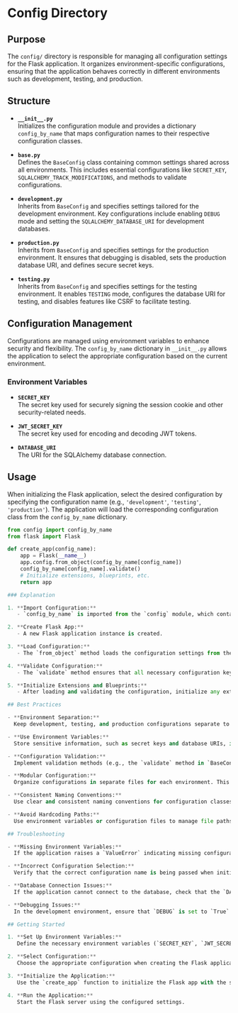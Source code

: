 # Config Directory

## Purpose

The `config/` directory is responsible for managing all configuration settings for the Flask application. It organizes environment-specific configurations, ensuring that the application behaves correctly in different environments such as development, testing, and production.

## Structure

- **`__init__.py`**  
  Initializes the configuration module and provides a dictionary `config_by_name` that maps configuration names to their respective configuration classes.

- **`base.py`**  
  Defines the `BaseConfig` class containing common settings shared across all environments. This includes essential configurations like `SECRET_KEY`, `SQLALCHEMY_TRACK_MODIFICATIONS`, and methods to validate configurations.

- **`development.py`**  
  Inherits from `BaseConfig` and specifies settings tailored for the development environment. Key configurations include enabling `DEBUG` mode and setting the `SQLALCHEMY_DATABASE_URI` for development databases.

- **`production.py`**  
  Inherits from `BaseConfig` and specifies settings for the production environment. It ensures that debugging is disabled, sets the production database URI, and defines secure secret keys.

- **`testing.py`**  
  Inherits from `BaseConfig` and specifies settings for the testing environment. It enables `TESTING` mode, configures the database URI for testing, and disables features like CSRF to facilitate testing.

## Configuration Management

Configurations are managed using environment variables to enhance security and flexibility. The `config_by_name` dictionary in `__init__.py` allows the application to select the appropriate configuration based on the current environment.

### Environment Variables

- **`SECRET_KEY`**  
  The secret key used for securely signing the session cookie and other security-related needs.

- **`JWT_SECRET_KEY`**  
  The secret key used for encoding and decoding JWT tokens.

- **`DATABASE_URI`**  
  The URI for the SQLAlchemy database connection.

## Usage

When initializing the Flask application, select the desired configuration by specifying the configuration name (e.g., `'development'`, `'testing'`, `'production'`). The application will load the corresponding configuration class from the `config_by_name` dictionary.

```python
from config import config_by_name
from flask import Flask

def create_app(config_name):
    app = Flask(__name__)
    app.config.from_object(config_by_name[config_name])
    config_by_name[config_name].validate()
    # Initialize extensions, blueprints, etc.
    return app

### Explanation

1. **Import Configuration:**
   - `config_by_name` is imported from the `config` module, which contains the mapping of configuration names to their respective classes.

2. **Create Flask App:**
   - A new Flask application instance is created.

3. **Load Configuration:**
   - The `from_object` method loads the configuration settings from the selected configuration class based on `config_name`.

4. **Validate Configuration:**
   - The `validate` method ensures that all necessary configuration keys are set, preventing runtime errors due to missing configurations.

5. **Initialize Extensions and Blueprints:**
   - After loading and validating the configuration, initialize any extensions (e.g., SQLAlchemy, JWT) and register blueprints as needed.

## Best Practices

- **Environment Separation:**  
  Keep development, testing, and production configurations separate to avoid unintended interactions and ensure that sensitive configurations are not exposed in non-production environments.

- **Use Environment Variables:**  
  Store sensitive information, such as secret keys and database URIs, in environment variables instead of hardcoding them. This enhances security and allows for flexible configuration management.

- **Configuration Validation:**  
  Implement validation methods (e.g., the `validate` method in `BaseConfig`) to ensure that all necessary configuration keys are set. This prevents runtime errors caused by missing configurations.

- **Modular Configuration:**  
  Organize configurations in separate files for each environment. This modular approach promotes clarity and makes it easier to manage and update settings specific to each environment.

- **Consistent Naming Conventions:**  
  Use clear and consistent naming conventions for configuration classes and keys to enhance readability and maintainability.

- **Avoid Hardcoding Paths:**  
  Use environment variables or configuration files to manage file paths and other environment-dependent settings, making the application more portable and adaptable to different deployment scenarios.

## Troubleshooting

- **Missing Environment Variables:**  
  If the application raises a `ValueError` indicating missing configuration keys, ensure that all required environment variables (`SECRET_KEY`, `JWT_SECRET_KEY`, `DATABASE_URI`) are set correctly.

- **Incorrect Configuration Selection:**  
  Verify that the correct configuration name is being passed when initializing the application. For example, ensure that `'development'`, `'testing'`, or `'production'` is specified appropriately.

- **Database Connection Issues:**  
  If the application cannot connect to the database, check that the `DATABASE_URI` is correct and that the database server is running and accessible.

- **Debugging Issues:**  
  In the development environment, ensure that `DEBUG` is set to `True` to enable detailed error messages and debugging features. In production, `DEBUG` should be set to `False` to prevent sensitive information from being exposed.

## Getting Started

1. **Set Up Environment Variables:**  
   Define the necessary environment variables (`SECRET_KEY`, `JWT_SECRET_KEY`, `DATABASE_URI`) in your environment or in a `.flaskenv` file.

2. **Select Configuration:**  
   Choose the appropriate configuration when creating the Flask application instance.

3. **Initialize the Application:**  
   Use the `create_app` function to initialize the Flask app with the selected configuration.

4. **Run the Application:**  
   Start the Flask server using the configured settings.
